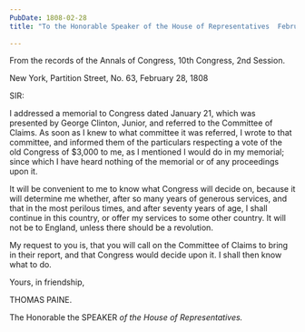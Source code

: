 ```yaml
---
PubDate: 1808-02-28
title: "To the Honorable Speaker of the House of Representatives  February 28, 1808"
  
---
```


   From the records of the Annals of Congress, 10th Congress, 2nd Session.

   New York, Partition Street, No. 63, February 28, 1808

   SIR:

   I addressed a memorial to Congress dated January 21, which was presented
   by George Clinton, Junior, and referred to the Committee of Claims. As
   soon as I knew to what committee it was referred, I wrote to that
   committee, and informed them of the particulars respecting a vote of the
   old Congress of $3,000 to me, as I mentioned I would do in my memorial;
   since which I have heard nothing of the memorial or of any proceedings
   upon it.

   It will be convenient to me to know what Congress will decide on, because
   it will determine me whether, after so many years of generous services,
   and that in the most perilous times, and after seventy years of age, I
   shall continue in this country, or offer my services to some other
   country. It will not be to England, unless there should be a revolution.

   My request to you is, that you will call on the Committee of Claims to
   bring in their report, and that Congress would decide upon it. I shall
   then know what to do.

   Yours, in friendship,

   THOMAS PAINE.
   
   The Honorable the SPEAKER *of the House of Representatives.*



